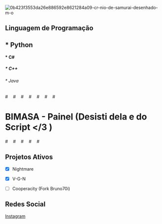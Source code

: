 ![0b423f3553da26e886592e8621284a09-cr-nio-de-samurai-desenhado-m-o](https://user-images.githubusercontent.com/109101095/184469817-32a0ebf9-4513-43f6-b28f-6dd227478244.png)
## Linguagem de Programação 
## * Python  
#### * C# 
##### * C++
###### * Java  

#ㅤ
#ㅤ
#ㅤ
#ㅤ
#ㅤ
#ㅤ
#ㅤ
# BIMASA - Painel (Desisti dela e do Script </3 ) 
#ㅤ
#ㅤ
#ㅤ
#ㅤ
#ㅤ
## Projetos Ativos 

- [x] Nightmare
- [x] V-G-N 
- [ ] Cooperacity (Fork Bruno70i)




## Redes Social

[Instagram](https://www.instagram.com/vangogh.nithz/)

